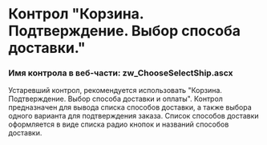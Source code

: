 ﻿---
description: 2.4.9.1
---
# Контрол "Корзина. Подтверждение. Выбор способа доставки."
### Имя контрола в веб-части: zw_ChooseSelectShip.ascx
Устаревший контрол, рекомендуется использовать "Корзина. Подтверждение. Выбор способа доставки и оплаты".
Контрол предназначен для вывода списка способов доставки, а также выбора одного варианта для подтверждения заказа.
Список способов доставки оформляется в виде списка радио кнопок и названий способов доставки.
